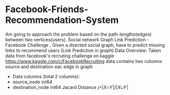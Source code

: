 # Facebook-Friends-Recommendation-System
Am going to approach the problem based on the path-lengths(edges) between two vertices(users).
Social network Graph Link Prediction - Facebook Challenge , Given a directed social graph, have to predict missing links to recommend users (Link Prediction in graph)
Data Overview: 
Taken data from facebook's recruting challenge on kaggle https://www.kaggle.com/c/FacebookRecruiting
data contains two columns source and destination eac edge in graph

- Data columns (total 2 columns):  
- source_node         int64  
- destination_node    int64
Jacard Distance 𝑗=|𝑋∩𝑌|/|𝑋∪𝑌|
